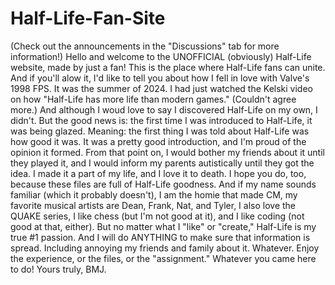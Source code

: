 # Half-Life-Fan-Site
(Check out the announcements in the "Discussions" tab for more information!) Hello and welcome to the UNOFFICIAL (obviously) Half-Life website, made by just a fan! This is the place where Half-Life fans can unite. And if you'll alow it, I'd like to tell you about how I fell in love with Valve's 1998 FPS. It was the summer of 2024. I had just watched the Kelski video on how "Half-Life has more life than modern games." (Couldn't agree more.) And although I woud love to say I discovered Half-Life on my own, I didn't. But the good news is: the first time I was introduced to Half-Life, it was being glazed. Meaning: the first thing I was told about Half-Life was how good it was. It was a pretty good introduction, and I'm proud of the opinion it formed. From that point on, I would bother my friends about it until they played it, and I would inform my parents autistically until they got the idea. I made it a part of my life, and I love it to death. I hope you do, too, because these files are full of Half-Life goodness. And if my name sounds familiar (which it probably doesn't), I am the homie that made CM, my favorite musical artists are Dean, Frank, Nat, and Tyler, I also love the QUAKE series, I like chess (but I'm not good at it), and I like coding (not good at that, either). But no matter what I "like" or "create," Half-Life is my true #1 passion. And I will do ANYTHING to make sure that information is spread. Including annoying my friends and family about it. Whatever. Enjoy the experience, or the files, or the "assignment." Whatever you came here to do! Yours truly, BMJ.
